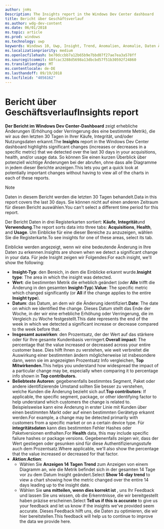 ```yaml
---
author: jnHs
Description: The Insights report in the Windows Dev Center dashboard
title: Bericht über Geschäftsverlauf
ms.author: wdg-dev-content
ms.date: 06/01/2018
ms.topic: article
ms.prod: windows
ms.technology: uwp
keywords: Windows 10, Uwp, Insight, Trend, Anomalien, Anomalie, Daten Änderungen
ms.localizationpriority: medium
ms.openlocfilehash: be70dccbb7a12b65b9e7bbd07f27ae7ea3a578ff
ms.sourcegitcommit: 68fcac3288d5698a13dbcbd57f51b30592f24860
ms.translationtype: MT
ms.contentlocale: de-DE
ms.lasthandoff: 09/19/2018
ms.locfileid: "4056162"
---
```

# <a name="insights-report"></a><span data-ttu-id="2441d-103">Bericht über Geschäftsverlauf</span><span class="sxs-lookup"><span data-stu-id="2441d-103">Insights report</span></span>


<span data-ttu-id="2441d-104">**Der Bericht im Windows Dev Center-Dashboard** zeigt erhebliche Änderungen (Erhöhung oder Verringerung des eine bestimmte Metrik), die wir aus den letzten 30 Tagen in Ihrer Käufe, Integrität, und/oder Nutzungsdaten erkannt.</span><span class="sxs-lookup"><span data-stu-id="2441d-104">The **Insights** report in the Windows Dev Center dashboard highlights significant changes (increases or decreases in a specific metric) that we detected over the last 30 days in your acquisitions, health, and/or usage data.</span></span> <span data-ttu-id="2441d-105">So können Sie einen kurzen Überblick über potenziell wichtige Änderungen bei der abrufen, ohne dass alle Diagramme in jedem dieser Berichte anzeigen.</span><span class="sxs-lookup"><span data-stu-id="2441d-105">This lets you get a quick look at potentially important changes without having to view all of the charts in each of these reports.</span></span>

> [!NOTE]
> <span data-ttu-id="2441d-106">Daten in diesem Bericht werden die letzten 30 Tagen behandelt.</span><span class="sxs-lookup"><span data-stu-id="2441d-106">Data in this report covers the last 30 days.</span></span> <span data-ttu-id="2441d-107">Sie können nicht auf einen anderen Zeitraum für diesen Bericht auswählen.</span><span class="sxs-lookup"><span data-stu-id="2441d-107">You can't select a different time period for this report.</span></span>

<span data-ttu-id="2441d-108">Der Bericht Daten in drei Registerkarten sortiert: **Käufe**, **Integrität**und **Verwendung**.</span><span class="sxs-lookup"><span data-stu-id="2441d-108">The report sorts data into three tabs: **Acquisitions**, **Health**, and **Usage**.</span></span> <span data-ttu-id="2441d-109">Um Einblicke für eine dieser Bereiche zu anzuzeigen, wählen Sie die Registerkarte.</span><span class="sxs-lookup"><span data-stu-id="2441d-109">To see insights for one of these areas, select its tab.</span></span>

<span data-ttu-id="2441d-110">Einblicke werden angezeigt, wenn wir eine bedeutende Änderung in Ihre Daten zu erkennen.</span><span class="sxs-lookup"><span data-stu-id="2441d-110">Insights are shown when we detect a significant change in your data.</span></span> <span data-ttu-id="2441d-111">Für jede Insight zeigen wir Folgendes:</span><span class="sxs-lookup"><span data-stu-id="2441d-111">For each insight, we'll show the following:</span></span>
- <span data-ttu-id="2441d-112">**Insight-Typ**: den Bereich, in dem die Einblicke erkannt wurde.</span><span class="sxs-lookup"><span data-stu-id="2441d-112">**Insight type**: The area in which the insight was detected.</span></span>
- <span data-ttu-id="2441d-113">**Wert**: die bestimmten Metrik die erheblich geändert (oder **Alle** trifft die Änderung in den gesamten **Insight-Typ**).</span><span class="sxs-lookup"><span data-stu-id="2441d-113">**Value**: The specific metric which changed significantly (or **All** if the change applies to the entire **Insight type**).</span></span>
- <span data-ttu-id="2441d-114">**Datum**: das Datum, an dem wir die Änderung identifiziert.</span><span class="sxs-lookup"><span data-stu-id="2441d-114">**Date**: The date on which we identified the change.</span></span> <span data-ttu-id="2441d-115">Dieses Datum stellt das Ende der Woche, in der wir eine erhebliche Erhöhung oder Verringerung, die im Vergleich zu Woche festgestellt.</span><span class="sxs-lookup"><span data-stu-id="2441d-115">This date represents the end of the week in which we detected a significant increase or decrease compared to the week before that.</span></span>
- <span data-ttu-id="2441d-116">**Insgesamt auswirken**: den Prozentsatz, der der Wert auf das stärkere oder für Ihre gesamte Kundenbasis verringert.</span><span class="sxs-lookup"><span data-stu-id="2441d-116">**Overall impact**: The percentage that the value increased or decreased across your entire customer base.</span></span> <span data-ttu-id="2441d-117">Dies hilft Ihnen zu verstehen, wie weit verbreitet die Auswirkung einer bestimmten ändern möglicherweise ist insbesondere dann, wenn sie im angezeigten Prozentsatz Info vergleichen, **Top Mitwirkenden.**</span><span class="sxs-lookup"><span data-stu-id="2441d-117">This helps you understand how widespread the impact of a particular change may be, especially when comparing it to percentage info shown in **Top contributors.**</span></span>
- <span data-ttu-id="2441d-118">**Beliebteste Autoren**: gegebenenfalls bestimmtes Segment, Paket oder andere identifizierende Umstand sollten Sie besser zu verstehen, welche Kunden die Änderung bezieht sich auf.</span><span class="sxs-lookup"><span data-stu-id="2441d-118">**Top contributors**: If applicable, the specific segment, package, or other identifying factor to help understand which customers the change is related to.</span></span> <span data-ttu-id="2441d-119">Beispielsweise kann eine Änderung in erster Linie mit Kunden über einen bestimmten Markt oder auf einen bestimmten Gerätetyp erkannt werden.</span><span class="sxs-lookup"><span data-stu-id="2441d-119">For example, a change may be detected primarily with customers from a specific market or on a certain device type.</span></span> <span data-ttu-id="2441d-120">Für **integritätsdaten** kann dies bestimmten Fehler Hashes oder Paketversionen enthalten.</span><span class="sxs-lookup"><span data-stu-id="2441d-120">For **Health** data, this may include specific failure hashes or package versions.</span></span> <span data-ttu-id="2441d-121">Gegebenenfalls zeigen wir, dass der Wert gestiegen oder gesunken sind für diese Authentifizierungsstufe auch dem Prozentsatz.</span><span class="sxs-lookup"><span data-stu-id="2441d-121">Where applicable, we'll also show the percentage that the value increased or decreased for that factor.</span></span>
- <span data-ttu-id="2441d-122">**Aktion**:</span><span class="sxs-lookup"><span data-stu-id="2441d-122">**Action**:</span></span>
   - <span data-ttu-id="2441d-123">Wählen Sie **Anzeigen 14 Tagen Trend** zum Anzeigen von einem Diagramm an, wie die Metrik befindet sich in der gesamten 14 Tage vor zu dem Datum Insight geändert.</span><span class="sxs-lookup"><span data-stu-id="2441d-123">Select **Show 14-day trend** to view a chart showing how the metric changed over the entire 14 days leading up to the insight date.</span></span>
   - <span data-ttu-id="2441d-124">Wählen Sie **uns mitteilen, wenn dies korrekt ist** , uns Ihr Feedback und lassen Sie uns wissen, ob die Erkenntnisse, die wir bereitgestellt haben präzise erscheinen.</span><span class="sxs-lookup"><span data-stu-id="2441d-124">Select **Tell us if this is accurate** to give us your feedback and let us know if the insights we've provided seem accurate.</span></span> <span data-ttu-id="2441d-125">Dieses Feedback hilft uns, die Daten zu optimieren, die wir hier bereitstellen.</span><span class="sxs-lookup"><span data-stu-id="2441d-125">This feedback will help us to continue to improve the data we provide here.</span></span> 

